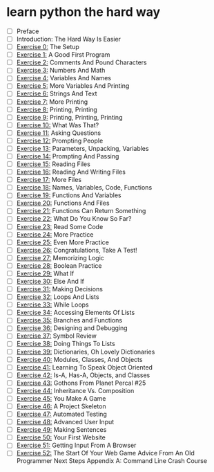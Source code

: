 # learn python the hard way

- [ ] Preface
- [ ] Introduction: The Hard Way Is Easier
- [ ] [Exercise 0:](ex00) The Setup
- [ ] [Exercise 1:](ex01) A Good First Program
- [ ] [Exercise 2:](ex02) Comments And Pound Characters
- [ ] [Exercise 3:](ex03) Numbers And Math
- [ ] [Exercise 4:](ex04) Variables And Names
- [ ] [Exercise 5:](ex05) More Variables And Printing
- [ ] [Exercise 6:](ex06) Strings And Text
- [ ] [Exercise 7:](ex07) More Printing
- [ ] [Exercise 8:](ex08) Printing, Printing
- [ ] [Exercise 9:](ex09) Printing, Printing, Printing
- [ ] [Exercise 10:](ex) What Was That?
- [ ] [Exercise 11:](ex) Asking Questions
- [ ] [Exercise 12:](ex) Prompting People
- [ ] [Exercise 13:](ex) Parameters, Unpacking, Variables
- [ ] [Exercise 14:](ex) Prompting And Passing
- [ ] [Exercise 15:](ex) Reading Files
- [ ] [Exercise 16:](ex) Reading And Writing Files
- [ ] [Exercise 17:](ex) More Files
- [ ] [Exercise 18:](ex) Names, Variables, Code, Functions
- [ ] [Exercise 19:](ex) Functions And Variables
- [ ] [Exercise 20:](ex) Functions And Files
- [ ] [Exercise 21:](ex) Functions Can Return Something
- [ ] [Exercise 22:](ex) What Do You Know So Far?
- [ ] [Exercise 23:](ex) Read Some Code
- [ ] [Exercise 24:](ex) More Practice
- [ ] [Exercise 25:](ex) Even More Practice
- [ ] [Exercise 26:](ex) Congratulations, Take A Test!
- [ ] [Exercise 27:](ex) Memorizing Logic
- [ ] [Exercise 28:](ex) Boolean Practice
- [ ] [Exercise 29:](ex) What If
- [ ] [Exercise 30:](ex) Else And If
- [ ] [Exercise 31:](ex) Making Decisions
- [ ] [Exercise 32:](ex) Loops And Lists
- [ ] [Exercise 33:](ex) While Loops
- [ ] [Exercise 34:](ex) Accessing Elements Of Lists
- [ ] [Exercise 35:](ex) Branches and Functions
- [ ] [Exercise 36:](ex) Designing and Debugging
- [ ] [Exercise 37:](ex) Symbol Review
- [ ] [Exercise 38:](ex) Doing Things To Lists
- [ ] [Exercise 39:](ex) Dictionaries, Oh Lovely Dictionaries
- [ ] [Exercise 40:](ex) Modules, Classes, And Objects
- [ ] [Exercise 41:](ex) Learning To Speak Object Oriented
- [ ] [Exercise 42:](ex) Is-A, Has-A, Objects, and Classes
- [ ] [Exercise 43:](ex) Gothons From Planet Percal #25
- [ ] [Exercise 44:](ex) Inheritance Vs. Composition
- [ ] [Exercise 45:](ex) You Make A Game
- [ ] [Exercise 46:](ex) A Project Skeleton
- [ ] [Exercise 47:](ex) Automated Testing
- [ ] [Exercise 48:](ex) Advanced User Input
- [ ] [Exercise 49:](ex) Making Sentences
- [ ] [Exercise 50:](ex) Your First Website
- [ ] [Exercise 51:](ex) Getting Input From A Browser
- [ ] [Exercise 52:](ex52) The Start Of Your Web Game
    Advice From An Old Programmer
    Next Steps
    Appendix A: Command Line Crash Course
